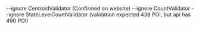 --ignore CentroidValidator (Confirmed on website)
--ignore CountValidator --ignore StateLevelCountValidator (validation expected 438 POI, but api has 490 POI)
